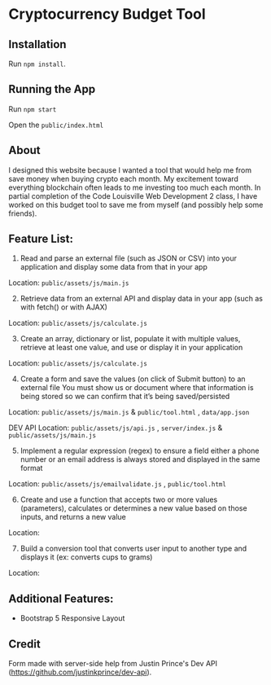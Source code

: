 # Cryptocurrency Budget Tool

## Installation

Run `npm install`.

## Running the App

Run `npm start`

Open the `public/index.html`

## About

I designed this website because I wanted a tool that would help me from save money when buying crypto each month. My excitement toward everything blockchain often leads to me investing too much each month. In partial completion of the Code Louisville Web Development 2 class, I have worked on this budget tool to save me from myself (and possibly help some friends).

## Feature List:

1. Read and parse an external file (such as JSON or CSV) into your application and display some data from that in your app

Location: ` public/assets/js/main.js `

2. Retrieve data from an external API and display data in your app (such as with fetch() or with AJAX)

Location: ` public/assets/js/calculate.js `

3. Create an array, dictionary or list, populate it with multiple values, retrieve at least one value, and use or display it in your application

Location: ` public/assets/js/calculate.js `

4. Create a form and save the values (on click of Submit button) to an external file 
You must show us or document where that information is being stored so we can confirm that it’s being saved/persisted

Location: ` public/assets/js/main.js ` & ` public/tool.html ` , ` data/app.json `

DEV API Location: `public/assets/js/api.js` , `server/index.js` & `public/assets/js/main.js `

5. Implement a regular expression (regex) to ensure a field either a phone number or an email address is always stored and displayed in the same format

Location: ` public/assets/js/emailvalidate.js ` , `public/tool.html `

6. Create and use a function that accepts two or more values (parameters), calculates or determines a new value based on those inputs, and returns a new value

Location: 

7. Build a conversion tool that converts user input to another type and displays it (ex: converts cups to grams)

Location:



## Additional Features:

- Bootstrap 5 Responsive Layout


## Credit
Form made with server-side help from Justin Prince's Dev API (https://github.com/justinkprince/dev-api). 



